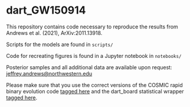 # dart_GW150914

This repository contains code necessary to reproduce the results from Andrews et al. (2021), ArXiv:2011.13918.

Scripts for the models are found in `scripts/`

Code for recreating figures is found in a Jupyter notebook in `notebooks/`

Posterior samples and all additional data are available upon request: jeffrey.andrews@northwestern.edu

Please make sure that you use the correct versions of the COSMIC rapid binary evolution code [tagged here](https://github.com/astroJeff/COSMIC/releases/tag/dart_GW150914) and the dart_board statistical wrapper [tagged here](https://github.com/astroJeff/dart_board/releases/tag/2.0.0).
